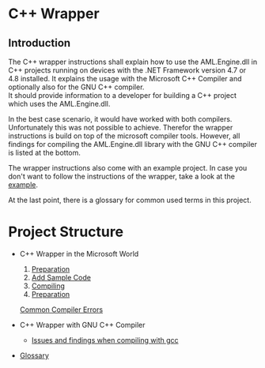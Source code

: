 # C++ Wrapper
## Introduction
The C++ wrapper instructions shall explain how to use the AML.Engine.dll in 
C++ projects running on devices with the .NET Framework version 4.7 or 4.8
 installed. It explains the usage with the Microsoft C++ Compiler and optionally
 also for the GNU C++ compiler.  
It should provide information to a developer for building a C++ project which uses the AML.Engine.dll.

In the best case scenario, it would have worked with both compilers.
Unfortunately this was not possible to achieve. Therefor the wrapper instructions is build on top of the microsoft compiler tools.
However, all findings for compiling the AML.Engine.dll library with the GNU C++ compiler is listed at the bottom.

The wrapper instructions also come with an example project. In case you don't want to follow the instructions of the wrapper, take a look at the [example](../example).

At the last point, there is a glossary for common used terms in this project.

# Project Structure

- C++ Wrapper in the Microsoft World
    1. [Preparation](./c++%20wrapper/1_preparation.md)
    1. [Add Sample Code](./c++%20wrapper/1_preparation.md)
    1. [Compiling](./c++%20wrapper/1_preparation.md)
    1. [Preparation](./c++%20wrapper/1_preparation.md)
    
    [Common Compiler Errors](./c++%20wrapper/common_warnings.md)

- C++ Wrapper with GNU C++ Compiler
    - [Issues and findings when compiling with gcc](compiling_with_gcc.md)
    
- [Glossary](glossary.md)